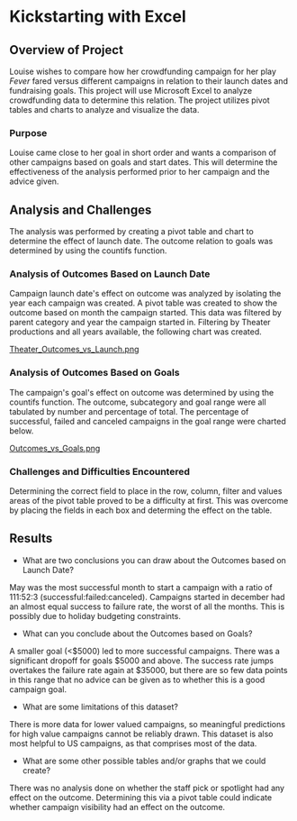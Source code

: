 # Kickstarting with Excel

## Overview of Project

Louise wishes to compare how her crowdfunding campaign for her play _Fever_ fared versus different campaigns in relation to their launch dates and fundraising goals. This project will use Microsoft Excel to analyze crowdfunding data to determine this relation. The project utilizes pivot tables and charts to analyze and visualize the data.

### Purpose

Louise came close to her goal in short order and wants a comparison of other campaigns based on goals and start dates. This will determine the effectiveness of the analysis performed prior to her campaign and the advice given.

## Analysis and Challenges

The analysis was performed by creating a pivot table and chart to determine the effect of launch date. The outcome relation to goals was determined by using the countifs function.

### Analysis of Outcomes Based on Launch Date

Campaign launch date's effect on outcome was analyzed by isolating the year each campaign was created. A pivot table was created to show the outcome based on month the campaign started. This data was filtered by parent category and year the campaign started in. Filtering by Theater productions and all years available, the following chart was created.

[Theater_Outcomes_vs_Launch.png](https://github.com/mcwatts88/kickstarter-analysis/blob/main/Resources/Theater_Outcomes_vs_Launch.png)

### Analysis of Outcomes Based on Goals

The campaign's goal's effect on outcome was determined by using the countifs function. The outcome, subcategory and goal range were all tabulated by number and percentage of total. The percentage of successful, failed and canceled campaigns in the goal range were charted below.

[Outcomes_vs_Goals.png](https://github.com/mcwatts88/kickstarter-analysis/blob/main/Resources/Outcomes_vs_Goals.png)

### Challenges and Difficulties Encountered

Determining the correct field to place in the row, column, filter and values areas of the pivot table proved to be a difficulty at first. This was overcome by placing the fields in each box and determing the effect on the table.

## Results

- What are two conclusions you can draw about the Outcomes based on Launch Date?

May was the most successful month to start a campaign with a ratio of 111:52:3 (successful:failed:canceled). Campaigns started in december had an almost equal success to failure rate, the worst of all the months. This is possibly due to holiday budgeting constraints.

- What can you conclude about the Outcomes based on Goals?

A smaller goal (<$5000) led to more successful campaigns. There was a significant dropoff for goals $5000 and above. The success rate jumps overtakes the failure rate again at $35000, but there are so few data points in this range that no advice can be given as to whether this is a good campaign goal.

- What are some limitations of this dataset?

There is more data for lower valued campaigns, so meaningful predictions for high value campaigns cannot be reliably drawn. This dataset is also most helpful to US campaigns, as that comprises most of the data.

- What are some other possible tables and/or graphs that we could create?

There was no analysis done on whether the staff pick or spotlight had any effect on the outcome. Determining this via a pivot table could indicate whether campaign visibility had an effect on the outcome.

